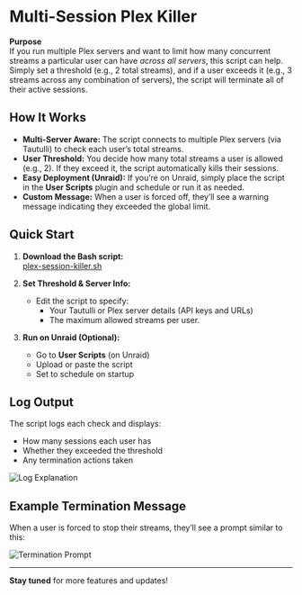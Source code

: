 # Multi-Session Plex Killer

**Purpose**  
If you run multiple Plex servers and want to limit how many concurrent streams a particular user can have *across all servers*, this script can help. Simply set a threshold (e.g., 2 total streams), and if a user exceeds it (e.g., 3 streams across any combination of servers), the script will terminate all of their active sessions.

## How It Works

- **Multi-Server Aware:** The script connects to multiple Plex servers (via Tautulli) to check each user’s total streams.  
- **User Threshold:** You decide how many total streams a user is allowed (e.g., 2). If they exceed it, the script automatically kills their sessions.  
- **Easy Deployment (Unraid):** If you’re on Unraid, simply place the script in the **User Scripts** plugin and schedule or run it as needed.  
- **Custom Message:** When a user is forced off, they’ll see a warning message indicating they exceeded the global limit.

## Quick Start

1. **Download the Bash script:**  
   [plex-session-killer.sh](plex-session-killer.sh)

2. **Set Threshold & Server Info:**  
   - Edit the script to specify:
     - Your Tautulli or Plex server details (API keys and URLs)
     - The maximum allowed streams per user.

3. **Run on Unraid (Optional):**  
   - Go to **User Scripts** (on Unraid)  
   - Upload or paste the script  
   - Set to schedule on startup

## Log Output

The script logs each check and displays:
- How many sessions each user has  
- Whether they exceeded the threshold  
- Any termination actions taken

![Log Explanation](https://github.com/user-attachments/assets/a26df424-c921-44b9-adbe-a8957a549353)

## Example Termination Message

When a user is forced to stop their streams, they’ll see a prompt similar to this:

![Termination Prompt](https://github.com/user-attachments/assets/78231819-381f-4291-8122-9537abf9ee5b)

---

**Stay tuned** for more features and updates! 
